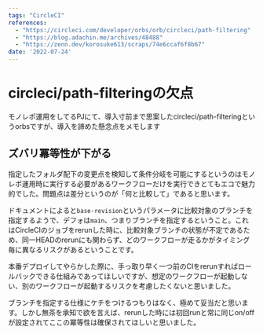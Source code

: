 ```yaml
---
tags: "CircleCI"
references:
  - "https://circleci.com/developer/orbs/orb/circleci/path-filtering"
  - "https://blog.adachin.me/archives/48488"
  - "https://zenn.dev/korosuke613/scraps/74e6ccaf6f8b67"
date: '2022-07-24'
---
```

# circleci/path-filteringの欠点

モノレポ運用をしてるPJにて、導入寸前まで思案したcircleci/path-filteringというorbsですが、導入を諦めた懸念点をメモします

## ズバリ冪等性が下がる
指定したフォルダ配下の変更点を検知して条件分岐を可能にするというのはモノレポ運用時に実行する必要があるワークフローだけを実行できとてもエコで魅力的でした。問題点は差分というのが「何と比較して」であると思います。

ドキュメントによると`base-revision`というパラメータに比較対象のブランチを指定するようで、デフォは`main`、つまりブランチを指定するということ。これはCircleCIのジョブをrerunした時に、比較対象ブランチの状態が不定であるため、同一HEADのrerunにも関わらず、どのワークフローが走るかがタイミング毎に異なるリスクがあるということです。

本番デプロイしてやらかした際に、手っ取り早く一つ前のCIをrerunすればロールバックできる仕組みであってほしいですが、想定のワークフローが起動しない、別のワークフローが起動するリスクを考慮したくないと思いました。

ブランチを指定する仕様にケチをつけるつもりはなく、極めて妥当だと思います。しかし無茶を承知で欲を言えば、rerunした時には初回runと常に同じon/offが設定されてここの冪等性は確保されてほしいと思いました。
